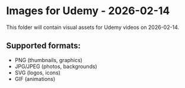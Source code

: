# Images for Udemy - 2026-02-14

This folder will contain visual assets for Udemy videos on 2026-02-14.

## Supported formats:
- PNG (thumbnails, graphics)
- JPG/JPEG (photos, backgrounds)
- SVG (logos, icons)
- GIF (animations)

